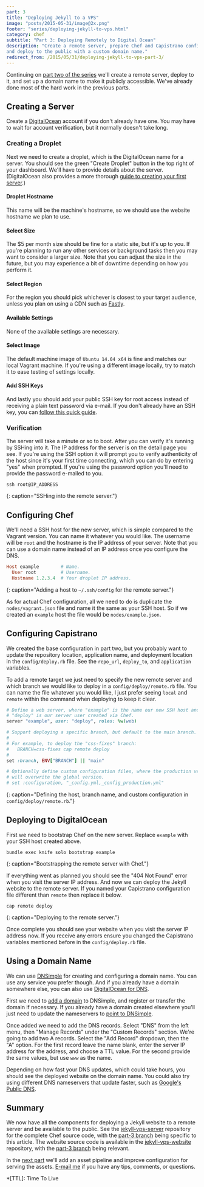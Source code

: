 ```yaml
---
part: 3
title: "Deploying Jekyll to a VPS"
image: "posts/2015-05-31/image@2x.png"
footer: "series/deploying-jekyll-to-vps.html"
category: chef
subtitle: "Part 3: Deploying Remotely to Digital Ocean"
description: "Create a remote server, prepare Chef and Capistrano configuration,
and deploy to the public with a custom domain name."
redirect_from: /2015/05/31/deploying-jekyll-to-vps-part-3/
---
```


Continuing on [part two of the series][1] we'll create a remote server, deploy
to it, and set up a domain name to make it publicly accessible. We've already
done most of the hard work in the previous parts.

## Creating a Server

Create a [DigitalOcean][2] account if you don't already have one. You may have
to wait for account verification, but it normally doesn't take long.

### Creating a Droplet

Next we need to create a droplet, which is the DigitalOcean name for a server.
You should see the green "Create Droplet" button in the top right of your
dashboard. We'll have to provide details about the server. (DigitalOcean also
provides a more thorough [guide to creating your first server][3].)

#### Droplet Hostname

This name will be the machine's hostname, so we should use the website hostname
we plan to use.

#### Select Size

The $5 per month size should be fine for a static site, but it's up to you. If
you're planning to run any other services or background tasks then you may want
to consider a larger size. Note that you can adjust the size in the future, but
you may experience a bit of downtime depending on how you perform it.

#### Select Region

For the region you should pick whichever is closest to your target audience,
unless you plan on using a CDN such as [Fastly][4].

#### Available Settings

None of the available settings are necessary.

#### Select Image

The default machine image of `Ubuntu 14.04 x64` is fine and matches our local
Vagrant machine. If you're using a different image locally, try to match it to
ease testing of settings locally.

#### Add SSH Keys

And lastly you should add your public SSH key for root access instead of
receiving a plain text password via e-mail. If you don't already have an SSH
key, you can [follow this quick guide][5].

### Verification

The server will take a minute or so to boot. After you can verify it's running
by SSHing into it. The IP address for the server is on the detail page you see.
If you're using the SSH option it will prompt you to verify authenticity of the
host since it's your first time connecting, which you can do by entering "yes"
when prompted. If you're using the password option you'll need to provide the
password e-mailed to you.

```
ssh root@IP_ADDRESS
```
{: caption="SSHing into the remote server."}

## Configuring Chef

We'll need a SSH host for the new server, which is simple compared to the
Vagrant version. You can name it whatever you would like. The username will be
`root` and the hostname is the IP address of your server. Note that you can use
a domain name instead of an IP address once you configure the DNS.

```ruby
Host example        # Name.
  User root         # Username.
  Hostname 1.2.3.4  # Your droplet IP address.
```
{: caption="Adding a host to `~/.ssh/config` for the remote server."}

As for actual Chef configuration, all we need to do is duplicate the
`nodes/vagrant.json` file and name it the same as your SSH host. So if we
created an `example` host the file would be `nodes/example.json`.

## Configuring Capistrano

We created the base configuration in part two, but you probably want to update
the repository location, application name, and deployment location in the
`config/deploy.rb` file. See the `repo_url`, `deploy_to`, and `application`
variables.

To add a remote target we just need to specify the new remote server and which
branch we would like to deploy in a `config/deploy/remote.rb` file. You can name
the file whatever you would like, I just prefer seeing `local` and `remote`
within the command when deploying to keep it clear.

```ruby
# Define a web server, where "example" is the name our new SSH host and
# "deploy" is our server user created via Chef.
server "example", user: "deploy", roles: %w(web)

# Support deploying a specific branch, but default to the main branch.
#
# For example, to deploy the "css-fixes" branch:
#   BRANCH=css-fixes cap remote deploy
#
set :branch, ENV["BRANCH"] || "main"

# Optionally define custom configuration files, where the production version
# will overwrite the global version.
# set :configuration, "_config.yml,_config_production.yml"
```
{: caption="Defining the host, branch name, and custom configuration in
`config/deploy/remote.rb`."}

## Deploying to DigitalOcean

First we need to bootstrap Chef on the new server. Replace `example` with your
SSH host created above.

```
bundle exec knife solo bootstrap example
```
{: caption="Bootstrapping the remote server with Chef."}

If everything went as planned you should see the "404 Not Found" error when you
visit the server IP address. And now we can deploy the Jekyll website to the
remote server. If you named your Capistrano configuration file different than
`remote` then replace it below.

```
cap remote deploy
```
{: caption="Deploying to the remote server."}

Once complete you should see your website when you visit the server IP address
now. If you receive any errors ensure you changed the Capistrano variables
mentioned before in the `config/deploy.rb` file.

## Using a Domain Name

We can use [DNSimple][6] for creating and configuring a domain name. You can use
any service you prefer though. And if you already have a domain somewhere else,
you can also use [DigitalOcean for DNS][7].

First we need to [add a domain][8] to DNSimple, and register or transfer the
domain if necessary. If you already have a domain created elsewhere you'll just
need to update the nameservers to [point to DNSimple][9].

Once added we need to add the DNS records. Select "DNS" from the left menu, then
"Manage Records" under the "Custom Records" section. We're going to add two A
records. Select the "Add Record" dropdown, then the "A" option. For the first
record leave the name blank, enter the server IP address for the address, and
choose a TTL value. For the second provide the same values, but use `www` as the
name.

Depending on how fast your DNS updates, which could take hours, you should see
the deployed website on the domain name. You could also try using different DNS
nameservers that update faster, such as [Google's Public DNS][10].

## Summary

We now have all the components for deploying a Jekyll website to a remote server
and be available to the public. See the [jekyll-vps-server][11] repository for
the complete Chef source code, with the [part-3 branch][12] being specific to
this article. The website source code is available in the
[jekyll-vps-website][13] repository, with the [part-3 branch][14] being
relevant.

In the [next part][15] we'll add an asset pipeline and improve configuration for
serving the assets. [E-mail me](mailto:hello@tristandunn.com) if you have any
tips, comments, or questions.

[1]: /2015/05/05/deploying-jekyll-to-vps-part-2/
[2]: https://www.digitalocean.com
[3]: https://www.digitalocean.com/docs/droplets/how-to/create/
[4]: https://www.fastly.com
[5]: https://git-scm.com/book/en/v2/Git-on-the-Server-Generating-Your-SSH-Public-Key
[6]: https://dnsimple.com/r/3edceb992aa254
[7]: https://docs.digitalocean.com/products/networking/dns/
[8]: https://dnsimple.com/tlds
[9]: https://support.dnsimple.com/articles/dnsimple-nameservers/
[10]: https://developers.google.com/speed/public-dns/docs/using
[11]: https://github.com/tristandunn/jekyll-vps-server
[12]: https://github.com/tristandunn/jekyll-vps-server/compare/part-2...part-3
[13]: https://github.com/tristandunn/jekyll-vps-website
[14]: https://github.com/tristandunn/jekyll-vps-website/compare/part-2...part-3
[15]: /2015/10/14/deploying-jekyll-to-vps-part-4/

*[TTL]: Time To Live

